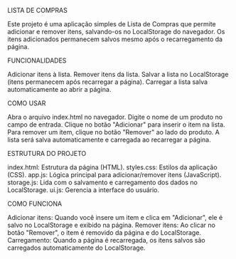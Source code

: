 LISTA DE COMPRAS

Este projeto é uma aplicação simples de Lista de Compras que permite adicionar e remover itens, salvando-os no LocalStorage do navegador. Os itens adicionados permanecem salvos mesmo após o recarregamento da página.


FUNCIONALIDADES

Adicionar itens à lista.
Remover itens da lista.
Salvar a lista no LocalStorage (itens permanecem após recarregar a página).
Carregar a lista salva automaticamente ao abrir a página.


COMO USAR

Abra o arquivo index.html no navegador.
Digite o nome de um produto no campo de entrada.
Clique no botão "Adicionar" para inserir o item na lista.
Para remover um item, clique no botão "Remover" ao lado do produto.
A lista será salva automaticamente e carregada ao recarregar a página.

ESTRUTURA DO PROJETO

index.html: Estrutura da página (HTML).
styles.css: Estilos da aplicação (CSS).
app.js: Lógica principal para adicionar/remover itens (JavaScript).
storage.js: Lida com o salvamento e carregamento dos dados no LocalStorage.
ui.js: Gerencia a interface do usuário.

COMO FUNCIONA

Adicionar itens: Quando você insere um item e clica em "Adicionar", ele é salvo no LocalStorage e exibido na página.
Remover itens: Ao clicar no botão "Remover", o item é removido da página e do LocalStorage.
Carregamento: Quando a página é recarregada, os itens salvos são carregados automaticamente do LocalStorage.